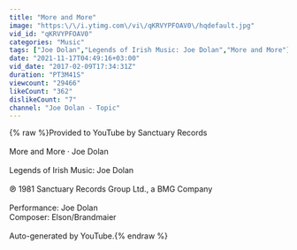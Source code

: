 ```yaml
---
title: "More and More"
image: "https:\/\/i.ytimg.com\/vi\/qKRVYPFOAV0\/hqdefault.jpg"
vid_id: "qKRVYPFOAV0"
categories: "Music"
tags: ["Joe Dolan","Legends of Irish Music: Joe Dolan","More and More"]
date: "2021-11-17T04:49:16+03:00"
vid_date: "2017-02-09T17:34:31Z"
duration: "PT3M41S"
viewcount: "29466"
likeCount: "362"
dislikeCount: "7"
channel: "Joe Dolan - Topic"
---
```

{% raw %}Provided to YouTube by Sanctuary Records<br /><br />More and More · Joe Dolan<br /><br />Legends of Irish Music: Joe Dolan<br /><br />℗ 1981 Sanctuary Records Group Ltd., a BMG Company<br /><br />Performance: Joe Dolan<br />Composer: Elson/Brandmaier<br /><br />Auto-generated by YouTube.{% endraw %}
